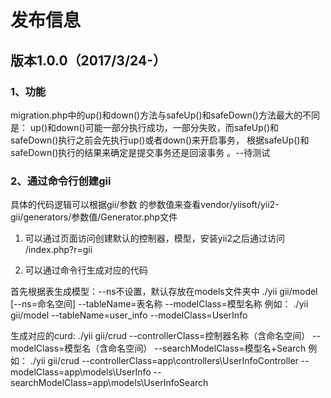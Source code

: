  发布信息
 =======

 版本1.0.0（2017/3/24-）
 -------

 ### 1、功能
 
 migration.php中的up()和down()方法与safeUp()和safeDown()方法最大的不同是：
 up()和down()可能一部分执行成功，一部分失败，而safeUp()和safeDown()执行之前会先执行up()或者down()来开启事务，
 根据safeUp()和safeDown()执行的结果来确定是提交事务还是回滚事务 。--待测试
 
 ### 2、通过命令行创建gii
 具体的代码逻辑可以根据gii/参数 
 的参数值来查看vendor/yiisoft/yii2-gii/generators/参数值/Generator.php文件
 
 1. 可以通过页面访问创建默认的控制器，模型，安装yii2之后通过访问
 /index.php?r=gii
 
 2. 可以通过命令行生成对应的代码
 
 首先根据表生成模型：--ns不设置，默认存放在models文件夹中
 ./yii gii/model [--ns=命名空间] --tableName=表名称 --modelClass=模型名称
 例如：
 ./yii gii/model --tableName=user_info --modelClass=UserInfo
 
 生成对应的curd:
  ./yii gii/crud --controllerClass=控制器名称（含命名空间） --modelClass=模型名（含命名空间）
 --searchModelClass=模型名+Search
 例如：
  ./yii gii/crud --controllerClass=app\controllers\UserInfoController --modelClass=app\models\UserInfo --searchModelClass=app\models\UserInfoSearch
 